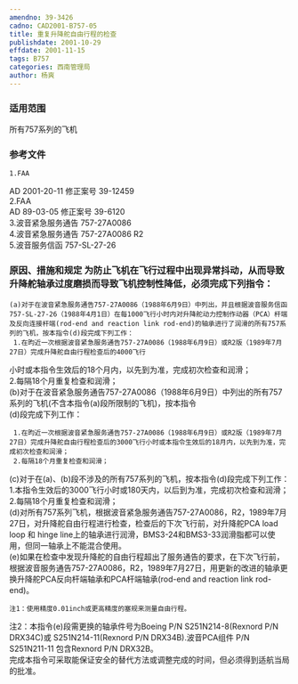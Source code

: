 ```yaml
---
amendno: 39-3426  
cadno: CAD2001-B757-05  
title: 重复升降舵自由行程的检查  
publishdate: 2001-10-29  
effdate: 2001-11-15  
tags: B757  
categories: 西南管理局  
author: 杨爽  
---
```

  
### 适用范围  
所有757系列的飞机  
  
<!--more-->  
### 参考文件  
    1.FAA  
AD 2001-20-11  修正案号 39-12459  
    2.FAA  
AD 89-03-05  修正案号 39-6120  
    3.波音紧急服务通告 757-27A0086  
    4.波音紧急服务通告 757-27A0086 R2  
    5.波音服务信函 757-SL-27-26  
  
### 原因、措施和规定     为防止飞机在飞行过程中出现异常抖动，从而导致升降舵轴承过度磨损而导致飞机控制性降低，必须完成下列指令：  
    (a)对于在波音紧急服务通告757-27A0086（1988年6月9日）中列出，并且根据波音服务信函757-SL-27-26（1988年4月1日）在每1000飞行小时内对升降舵动力控制作动器（PCA）杆端及反向连接杆端(rod-end and reaction link rod-end)的轴承进行了润滑的所有757系列的飞机，按本指令(d)段完成下列工作：  
     1.在昀近一次根据波音紧急服务通告757-27A0086（1988年6月9日）或R2版（1989年7月27日）完成升降舵自由行程检查后的4000飞行  
  
小时或本指令生效后的18个月内，以先到为准，完成初次检查和润滑；  
     2.每隔18个月重复检查和润滑；  
    (b)对于在波音紧急服务通告757-27A0086（1988年6月9日）中列出的所有757系列的飞机(不含本指令(a)段所限制的飞机)，按本指令  
(d)段完成下列工作：  
  
     1.在昀近一次根据波音紧急服务通告757-27A0086（1988年6月9日）或R2版（1989年7月27日）完成升降舵自由行程检查后的3000飞行小时或本指令生效后的18月内，以先到为准，完成初次检查和润滑；  
     2.每隔18个月重复检查和润滑；  
(c)对于在(a)、(b)段不涉及的所有757系列的飞机，按本指令(d)段完成下列工作：  
     1.本指令生效后的3000飞行小时或180天内，以后到为准，完成初次检查和润滑；  
     2.每隔18个月重复检查和润滑；  
    (d)对所有757系列飞机，根据波音紧急服务通告757-27A0086，R2，1989年7月27日，对升降舵自由行程进行检查，检查后的下次飞行前，对升降舵PCA load loop 和 hinge line上的轴承进行润滑，BMS3-24和BMS3-33润滑脂都可以使用，但同一轴承上不能混合使用。  
    (e)如果在检查中发现升降舵的自由行程超出了服务通告的要求，在下次飞行前，根据波音服务通告757-27A0086，R2，1989年7月27日，用更新的改进的轴承更换升降舵PCA反向杆端轴承和PCA杆端轴承(rod-end and reaction link rod-end)。  
  
    注1：使用精度0.01inch或更高精度的塞规来测量自由行程。  
注2：本指令(e)段需更换的轴承件号为Boeing P/N S251N214-8(Rexnord P/N DRX34C)或 S251N214-11(Rexnord P/N DRX34B).波音PCA组件 P/N S251N211-11 包含Rexnord P/N DRX32B。  
    完成本指令可采取能保证安全的替代方法或调整完成的时间，但必须得到适航当局的批准。  
